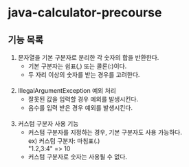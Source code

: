 # java-calculator-precourse

## 기능 목록
<ol>
<li>문자열을 기본 구분자로 분리한 각 숫자의 합을 반환한다.
<ul>
<li>기본 구분자는 쉼표(,) 또는 콜론(:)이다.</li>
<li>두 자리 이상의 숫자를 받는 경우를 고려한다.</li>
</ul>
</li>
<br>

<li>IllegalArgumentException 예외 처리
<ul>
<li>잘못된 값을 입력할 경우 예외를 발생시킨다.</li>
<li>음수를 입력 받은 경우 예외를 발생시킨다.</li>
</ul>
</li>
<br>

<li>커스텀 구분자 사용 기능
<ul>
<li>커스텀 구분자를 지정하는 경우, 기본 구분자도 사용 가능하다.<br>
ex) 커스텀 구분자: 마침표(.)<br>
"1.2,3:4" => 10
</li>
<li>커스텀 구분자로 숫자는 사용될 수 없다.</li>
</ul>
</li>
</ol>